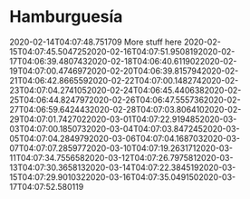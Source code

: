 # Hamburguesía

2020-02-14T04:07:48.751709
More stuff here
2020-02-15T04:07:45.5047252020-02-16T04:07:51.9508192020-02-17T04:06:39.4807432020-02-18T04:06:40.6119022020-02-19T04:07:00.4746972020-02-20T04:06:39.8157942020-02-21T04:06:42.8665592020-02-22T04:07:00.1482742020-02-23T04:07:04.2741052020-02-24T04:06:45.4406382020-02-25T04:06:44.8247972020-02-26T04:06:47.5557362020-02-27T04:06:59.6424432020-02-28T04:07:03.8064102020-02-29T04:07:01.7427022020-03-01T04:07:22.9194852020-03-03T04:07:00.1850732020-03-04T04:07:03.8472452020-03-05T04:07:04.2849792020-03-06T04:07:04.1687032020-03-07T04:07:07.2859772020-03-10T04:07:19.2631712020-03-11T04:07:34.7556582020-03-12T04:07:26.7975812020-03-13T04:07:30.3658132020-03-14T04:07:22.3845192020-03-15T04:07:29.9010322020-03-16T04:07:35.0491502020-03-17T04:07:52.580119